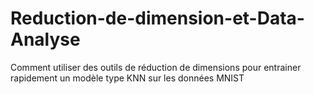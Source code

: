 # Reduction-de-dimension-et-Data-Analyse

Comment utiliser des outils de réduction de dimensions pour entrainer rapidement un modèle type KNN sur les données MNIST
